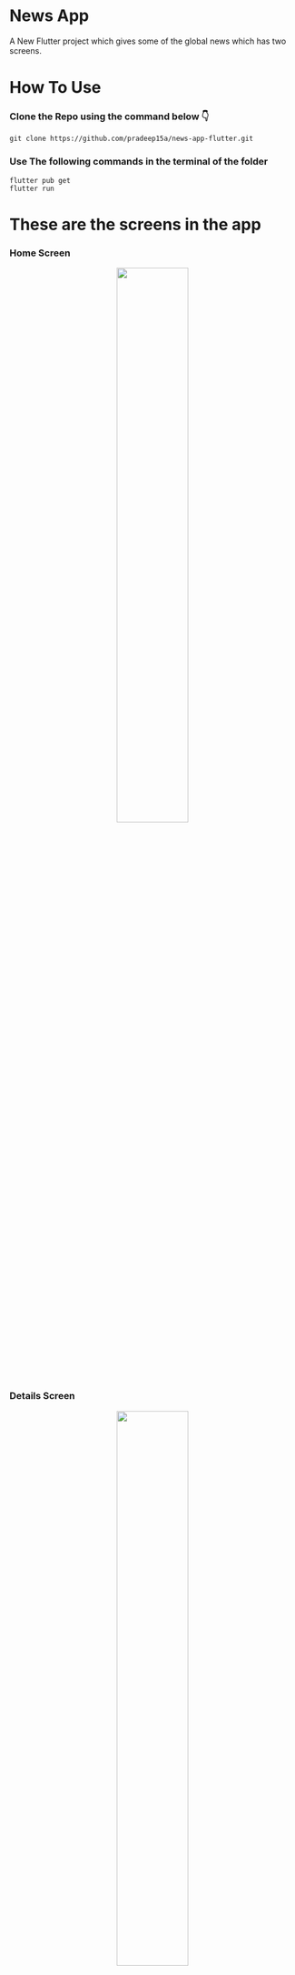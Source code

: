 # News App
A New Flutter project which gives some of the global news which has two screens. 

# How To Use 
### Clone the Repo using the command below :point_down:
```
git clone https://github.com/pradeep15a/news-app-flutter.git
```
### Use The following commands in the terminal of the folder
``` 
flutter pub get
flutter run
```

# These are the screens in the app
### Home Screen
<p align="center">
<img src="https://user-images.githubusercontent.com/80315129/160254552-8a363ce4-edf2-41bc-8126-fa426ba5b88f.jpg" width="50%">
</p>

### Details Screen
<p align="center">
<img src="https://user-images.githubusercontent.com/80315129/160254549-572eff8b-cb7a-4aee-926d-0be745c6e337.jpg" width="50%" >
</p>

## Working Model
<p align="center">
<video width="50%" src="https://user-images.githubusercontent.com/80315129/160255037-b208676f-078e-4d77-9a6f-db06e88d92b4.mp4">
</p>

# Made in 15 Mins of Flutter Event by GDSC-UVCE
Special Thanks to the team GDSC-UVCE

## MADE BY PRADEEP (Core-Team GDSC UVCE)
1. [Pradeep](https://github.com/pradeep15a)
2. [Connect with me - LinkedIn](https://www.linkedin.com/in/pradeep-a-a43187221/)
3. [WhatsApp](https://wa.me/7204690840)
